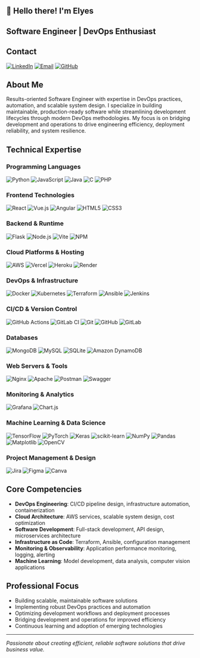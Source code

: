 ## 👋 Hello there! I'm Elyes

## Software Engineer | DevOps Enthusiast

## Contact

[![LinkedIn](https://img.shields.io/badge/LinkedIn-0077B5?style=flat&logo=linkedin&logoColor=white)](https://linkedin.com/in/elyes-dachraoui)
[![Email](https://img.shields.io/badge/Email-0078D4?style=flat&logo=microsoft-outlook&logoColor=white)](mailto:elyes.dachraoui@outlook.com)
[![GitHub](https://img.shields.io/badge/GitHub-181717?style=flat&logo=github&logoColor=white)](https://github.com/elyes-io)

## About Me

Results-oriented Software Engineer with expertise in DevOps practices, automation, and scalable system design. I specialize in building maintainable, production-ready software while streamlining development lifecycles through modern DevOps methodologies. My focus is on bridging development and operations to drive engineering efficiency, deployment reliability, and system resilience.

## Technical Expertise

### Programming Languages
![Python](https://img.shields.io/badge/Python-3670A0?style=flat&logo=python&logoColor=white)
![JavaScript](https://img.shields.io/badge/JavaScript-F7DF1E?style=flat&logo=javascript&logoColor=black)
![Java](https://img.shields.io/badge/Java-ED8B00?style=flat&logo=openjdk&logoColor=white)
![C](https://img.shields.io/badge/C-00599C?style=flat&logo=c&logoColor=white)
![PHP](https://img.shields.io/badge/PHP-777BB4?style=flat&logo=php&logoColor=white)

### Frontend Technologies
![React](https://img.shields.io/badge/React-20232A?style=flat&logo=react&logoColor=61DAFB)
![Vue.js](https://img.shields.io/badge/Vue.js-35495E?style=flat&logo=vue.js&logoColor=4FC08D)
![Angular](https://img.shields.io/badge/Angular-DD0031?style=flat&logo=angular&logoColor=white)
![HTML5](https://img.shields.io/badge/HTML5-E34F26?style=flat&logo=html5&logoColor=white)
![CSS3](https://img.shields.io/badge/CSS3-1572B6?style=flat&logo=css3&logoColor=white)

### Backend & Runtime
![Flask](https://img.shields.io/badge/Flask-%23000000.svg?style=flat&logo=flask&logoColor=white)
![Node.js](https://img.shields.io/badge/Node.js-6DA55F?style=flat&logo=node.js&logoColor=white)
![Vite](https://img.shields.io/badge/Vite-646CFF?style=flat&logo=vite&logoColor=white)
![NPM](https://img.shields.io/badge/NPM-CB3837?style=flat&logo=npm&logoColor=white)

### Cloud Platforms & Hosting
![AWS](https://img.shields.io/badge/AWS-FF9900?style=flat&logo=amazon-aws&logoColor=white)
![Vercel](https://img.shields.io/badge/Vercel-000000?style=flat&logo=vercel&logoColor=white)
![Heroku](https://img.shields.io/badge/Heroku-430098?style=flat&logo=heroku&logoColor=white)
![Render](https://img.shields.io/badge/Render-46E3B7?style=flat&logo=render&logoColor=white)

### DevOps & Infrastructure
![Docker](https://img.shields.io/badge/Docker-0DB7ED?style=flat&logo=docker&logoColor=white)
![Kubernetes](https://img.shields.io/badge/Kubernetes-326CE5?style=flat&logo=kubernetes&logoColor=white)
![Terraform](https://img.shields.io/badge/Terraform-5835CC?style=flat&logo=terraform&logoColor=white)
![Ansible](https://img.shields.io/badge/Ansible-1A1918?style=flat&logo=ansible&logoColor=white)
![Jenkins](https://img.shields.io/badge/Jenkins-2C5263?style=flat&logo=jenkins&logoColor=white)

### CI/CD & Version Control
![GitHub Actions](https://img.shields.io/badge/GitHub_Actions-2671E5?style=flat&logo=github-actions&logoColor=white)
![GitLab CI](https://img.shields.io/badge/GitLab_CI-181717?style=flat&logo=gitlab&logoColor=white)
![Git](https://img.shields.io/badge/Git-F05032?style=flat&logo=git&logoColor=white)
![GitHub](https://img.shields.io/badge/GitHub-181717?style=flat&logo=github&logoColor=white)
![GitLab](https://img.shields.io/badge/GitLab-181717?style=flat&logo=gitlab&logoColor=white)

### Databases
![MongoDB](https://img.shields.io/badge/MongoDB-4EA94B?style=flat&logo=mongodb&logoColor=white)
![MySQL](https://img.shields.io/badge/MySQL-4479A1?style=flat&logo=mysql&logoColor=white)
![SQLite](https://img.shields.io/badge/SQLite-07405E?style=flat&logo=sqlite&logoColor=white)
![Amazon DynamoDB](https://img.shields.io/badge/DynamoDB-4053D6?style=flat&logo=amazon-dynamodb&logoColor=white)

### Web Servers & Tools
![Nginx](https://img.shields.io/badge/Nginx-009639?style=flat&logo=nginx&logoColor=white)
![Apache](https://img.shields.io/badge/Apache-D42029?style=flat&logo=apache&logoColor=white)
![Postman](https://img.shields.io/badge/Postman-FF6C37?style=flat&logo=postman&logoColor=white)
![Swagger](https://img.shields.io/badge/Swagger-85EA2D?style=flat&logo=swagger&logoColor=black)

### Monitoring & Analytics
![Grafana](https://img.shields.io/badge/Grafana-F46800?style=flat&logo=grafana&logoColor=white)
![Chart.js](https://img.shields.io/badge/Chart.js-F5788D?style=flat&logo=chart.js&logoColor=white)

### Machine Learning & Data Science
![TensorFlow](https://img.shields.io/badge/TensorFlow-FF6F00?style=flat&logo=tensorflow&logoColor=white)
![PyTorch](https://img.shields.io/badge/PyTorch-EE4C2C?style=flat&logo=pytorch&logoColor=white)
![Keras](https://img.shields.io/badge/Keras-D00000?style=flat&logo=keras&logoColor=white)
![scikit-learn](https://img.shields.io/badge/scikit--learn-F7931E?style=flat&logo=scikit-learn&logoColor=white)
![NumPy](https://img.shields.io/badge/NumPy-013243?style=flat&logo=numpy&logoColor=white)
![Pandas](https://img.shields.io/badge/Pandas-150458?style=flat&logo=pandas&logoColor=white)
![Matplotlib](https://img.shields.io/badge/Matplotlib-11557C?style=flat&logo=matplotlib&logoColor=white)
![OpenCV](https://img.shields.io/badge/OpenCV-27338E?style=flat&logo=opencv&logoColor=white)

### Project Management & Design
![Jira](https://img.shields.io/badge/Jira-0052CC?style=flat&logo=jira&logoColor=white)
![Figma](https://img.shields.io/badge/Figma-F24E1E?style=flat&logo=figma&logoColor=white)
![Canva](https://img.shields.io/badge/Canva-00C4CC?style=flat&logo=canva&logoColor=white)

## Core Competencies

- **DevOps Engineering**: CI/CD pipeline design, infrastructure automation, containerization
- **Cloud Architecture**: AWS services, scalable system design, cost optimization
- **Software Development**: Full-stack development, API design, microservices architecture
- **Infrastructure as Code**: Terraform, Ansible, configuration management
- **Monitoring & Observability**: Application performance monitoring, logging, alerting
- **Machine Learning**: Model development, data analysis, computer vision applications

## Professional Focus

- Building scalable, maintainable software solutions
- Implementing robust DevOps practices and automation
- Optimizing development workflows and deployment processes
- Bridging development and operations for improved efficiency
- Continuous learning and adoption of emerging technologies

---

*Passionate about creating efficient, reliable software solutions that drive business value.*
